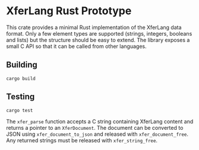 # XferLang Rust Prototype

This crate provides a minimal Rust implementation of the XferLang data
format. Only a few element types are supported (strings, integers,
booleans and lists) but the structure should be easy to extend. The
library exposes a small C API so that it can be called from other
languages.

## Building

```
cargo build
```

## Testing

```
cargo test
```

The `xfer_parse` function accepts a C string containing XferLang
content and returns a pointer to an `XferDocument`.  The document can
be converted to JSON using `xfer_document_to_json` and released with
`xfer_document_free`. Any returned strings must be released with
`xfer_string_free`.
